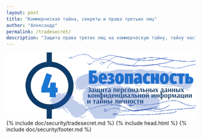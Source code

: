 ```yaml
---
layout: post
title: "Коммерческая тайна, секреты и права третьих лиц"
author: "Александр"
permalink: /tradesecret/
description: "Защита права третих лиц на коммерческую тайну, тайну частной жизни и личности"
---
```


<a href="/security/">![Коммерческкая тайна третьих лиц в психотерапии](/_img/4-5.png)</a>
{% include doc/security/tradesecret.md %}
{% include head.html %}
{% include doc/security/footer.md %}
